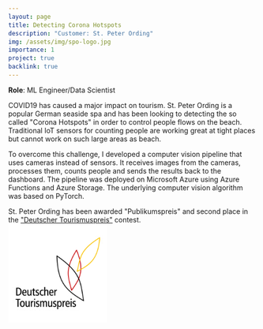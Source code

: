 ```yaml
---
layout: page
title: Detecting Corona Hotspots
description: "Customer: St. Peter Ording"
img: /assets/img/spo-logo.jpg
importance: 1
project: true
backlink: true
---
```

<b>Role</b>: ML Engineer/Data Scientist

COVID19 has caused a major impact on tourism. St. Peter Ording is a popular German seaside spa and has been looking to detecting the so called "Corona Hotspots" in order to control people flows on the beach. Traditional IoT sensors for counting people are working great at tight places but cannot work on such large areas as beach.

To overcome this challenge, I developed a computer vision pipeline that uses cameras instead of sensors. It receives images from the cameras, processes them, counts people and sends the results back to the dashboard. The pipeline was deployed on Microsoft Azure using Azure Functions and Azure Storage. The underlying computer vision algorithm was based on PyTorch.

<div class="row">
    <div class="col-sm mt-3 mt-md-0">
    St. Peter Ording has been awarded "Publikumspreis" and second place in the <a target="_blank" rel="noopener noreferrer" href="https://www.deutschertourismuspreis.de/">"Deutscher Tourismuspreis"</a> contest.
    </div>
    <div class="col-sm mt-3 mt-md-0">
        <img class="img-fluid rounded z-depth-1" src="/assets/img/spo-logo.jpg" alt="" title="St. Peter Ording"/>
    </div>
</div>
